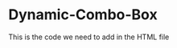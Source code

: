 # Dynamic-Combo-Box

This is the code we need to add in the HTML file

<ngd-dynamic-combo-box notesList = 'redemptionNotesList' placeholder = globalVars.tagPlaceholder inputvalue = 'dynabox' configobj = '{customClass: "dynamicSearchBox", maxlength : "100", dropdownCustomClass: "dynamicCBDropDown"}'></ngd-dynamic-combo-box>
